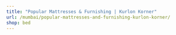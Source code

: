 ```yaml
---
title: "Popular Mattresses & Furnishing | Kurlon Korner"
url: /mumbai/popular-mattresses-and-furnishing-kurlon-korner/
shop: bed
---
```

